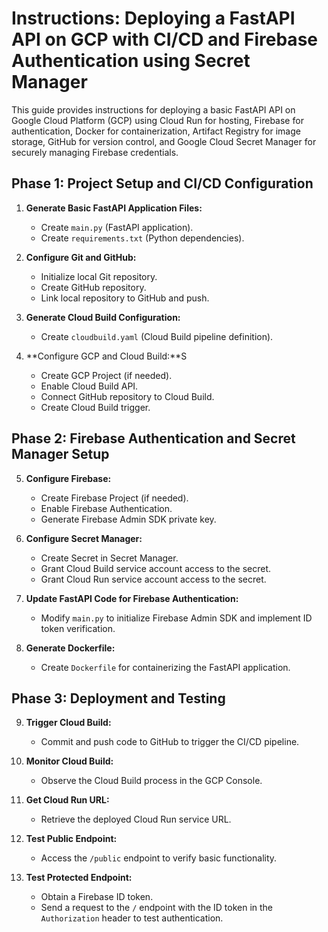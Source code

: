 # Instructions: Deploying a FastAPI API on GCP with CI/CD and Firebase Authentication using Secret Manager

This guide provides instructions for deploying a basic FastAPI API on Google Cloud Platform (GCP) using Cloud Run for hosting, Firebase for authentication, Docker for containerization, Artifact Registry for image storage, GitHub for version control, and Google Cloud Secret Manager for securely managing Firebase credentials.

## Phase 1: Project Setup and CI/CD Configuration

1.  **Generate Basic FastAPI Application Files:**
    * Create `main.py` (FastAPI application).
    * Create `requirements.txt` (Python dependencies).

2.  **Configure Git and GitHub:**
    * Initialize local Git repository.
    * Create GitHub repository.
    * Link local repository to GitHub and push.

3.  **Generate Cloud Build Configuration:**
    * Create `cloudbuild.yaml` (Cloud Build pipeline definition).



4.  **Configure GCP and Cloud Build:**S
    * Create GCP Project (if needed).
    * Enable Cloud Build API.
    * Connect GitHub repository to Cloud Build.
    * Create Cloud Build trigger.

## Phase 2: Firebase Authentication and Secret Manager Setup

5.  **Configure Firebase:**
    * Create Firebase Project (if needed).
    * Enable Firebase Authentication.
    * Generate Firebase Admin SDK private key.

6.  **Configure Secret Manager:**
    * Create Secret in Secret Manager.
    * Grant Cloud Build service account access to the secret.
    * Grant Cloud Run service account access to the secret.

7.  **Update FastAPI Code for Firebase Authentication:**
    * Modify `main.py` to initialize Firebase Admin SDK and implement ID token verification.

8.  **Generate Dockerfile:**
    * Create `Dockerfile` for containerizing the FastAPI application.

## Phase 3: Deployment and Testing

9.  **Trigger Cloud Build:**
    * Commit and push code to GitHub to trigger the CI/CD pipeline.

10. **Monitor Cloud Build:**
    * Observe the Cloud Build process in the GCP Console.

11. **Get Cloud Run URL:**
    * Retrieve the deployed Cloud Run service URL.

12. **Test Public Endpoint:**
    * Access the `/public` endpoint to verify basic functionality.

13. **Test Protected Endpoint:**
    * Obtain a Firebase ID token.
    * Send a request to the `/` endpoint with the ID token in the `Authorization` header to test authentication.